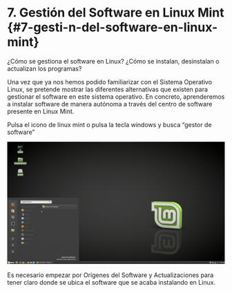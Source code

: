 # 7\. Gestión del Software en Linux Mint {#7-gesti-n-del-software-en-linux-mint}

¿Cómo se gestiona el software en Linux? ¿Cómo se instalan, desinstalan o actualizan los programas? 

Una vez que ya nos hemos podido familiarizar con el Sistema Operativo Linux, se pretende mostrar las diferentes alternativas que existen para gestionar el software en este sistema operativo. En concreto, aprenderemos a instalar software de manera autónoma a través del centro de software presente en Linux Mint.

Pulsa el icono de linux mint o pulsa la tecla windows y busca “gestor de software”

![](images/image28.png)

Es necesario empezar por Orígenes del Software y Actualizaciones para tener claro donde se ubica el software que se acaba instalando en Linux.